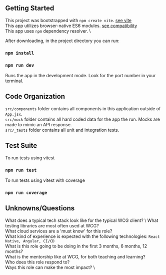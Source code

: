 
## Getting Started

This project was bootstrapped with `npm create vite`. [see vite](https://vitejs.dev/) \
This app utilizes browser-native ES6 modules. [see compatibility](https://vitejs.dev/guide/build.html#browser-compatibility) \
This app uses `npm` dependency resolver. \

After downloading, in the project directory you can run:
### `npm install`
### `npm run dev`

Runs the app in the development mode. Look for the port number in your terminal. 


## Code Organization

`src/components` folder contains all components in this application outside of `App.jsx`. \
`src/mock` folder contains all hard coded data for the app the run. Mocks are made to mimic an API response. \
`src/_tests` folder contains all unit and integration tests.


## Test Suite

To run tests using vitest

### `npm run test`

To run tests using vitest with coverage

### `npm run coverage`


## Unknowns/Questions

What does a typical tech stack look like for the typical WCG client? \ 
What testing libraries are most often used at WCG? \
What cloud services are a 'must know' for this role? \
What kind of experience is expected with the following technologies: `React Native, Angular, CI/CD` \
What is this role going to be doing in the first 3 months, 6 months, 12 months? \
What is the mentorship like at WCG, for both teaching and learning? \
Who does this role respond to? \
Ways this role can make the most impact? \

